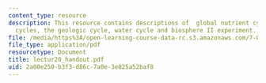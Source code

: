 ```yaml
---
content_type: resource
description: This resource contains descriptions of  global nutrient cycling -biogeochemical
  cycles, the geologic cycle, water cycle and biosphere II experiment.
file: /media/https%3A/open-learning-course-data-rc.s3.amazonaws.com/7-014-introductory-biology-spring-2005/2a00e250b3f3d86c7a0e3e025a52baf8_lectur20_handout.pdf
file_type: application/pdf
resourcetype: Document
title: lectur20_handout.pdf
uid: 2a00e250-b3f3-d86c-7a0e-3e025a52baf8
---
```

